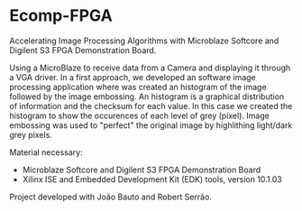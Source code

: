 # Ecomp-FPGA
Accelerating Image Processing Algorithms with Microblaze Softcore and Digilent S3 FPGA Demonstration Board.

Using a MicroBlaze to receive data from a Camera and displaying it through a VGA driver. In a first approach, we developed an software image processing application where was created an histogram of the image followed by the image embossing. 
An histogram is a graphical distribution of information and the checksum for each value. In this case we created the histogram to show the occurences of each level of grey (pixel). 
Image embossing was used to "perfect" the original image by highlithing light/dark grey pixels. 

Material necessary:
* Microblaze Softcore and Digilent S3 FPGA Demonstration Board
* Xilinx ISE and Embedded Development Kit (EDK) tools, version 10.1.03


Project developed with João Bauto and Robert Serrão.
